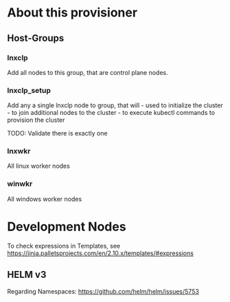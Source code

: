 # About this provisioner

## Host-Groups

### lnxclp
Add all nodes to this group, that are control plane nodes.

### lnxclp_setup
Add any a single lnxclp node to group, that will
    - used to initialize the cluster
    - to join additional nodes to the cluster
    - to execute kubectl commands to provision the cluster

TODO: Validate there is exactly one

### lnxwkr
All linux worker nodes

### winwkr
All windows worker nodes

# Development Nodes

To check expressions in Templates, see https://jinja.palletsprojects.com/en/2.10.x/templates/#expressions


## HELM v3

Regarding Namespaces: https://github.com/helm/helm/issues/5753
